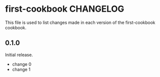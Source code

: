 # first-cookbook CHANGELOG

This file is used to list changes made in each version of the first-cookbook cookbook.

## 0.1.0

Initial release.

- change 0
- change 1
